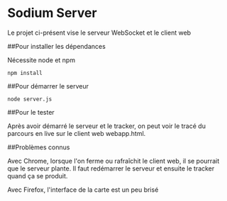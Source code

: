 # Sodium Server

Le projet ci-présent vise le serveur WebSocket et le client web

##Pour installer les dépendances

Nécessite node et npm

`npm install`

##Pour démarrer le serveur

`node server.js`

##Pour le tester

Après avoir démarré le serveur et le tracker, on peut voir le tracé du parcours en live sur le client web webapp.html.

##Problèmes connus

Avec Chrome, lorsque l'on ferme ou rafraîchit le client web, il se pourrait que le serveur plante.
Il faut redémarrer le serveur et ensuite le tracker quand ça se produit.

Avec Firefox, l'interface de la carte est un peu brisé
